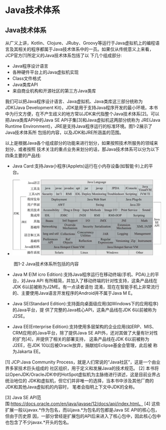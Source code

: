 # Java技术体系

## Java技术体系 

​		从广义上讲，Kotlin、Clojure、JRuby、Groovy等运行于Java虚拟机上的编程语言及其相关的程序都属于Java技术体系中的一员。如果仅从传统意义上来看，JCP官方[1]所定义的Java技术体系包括了以 下几个组成部分:

*  Java程序设计语言
* 各种硬件平台上的Java虚拟机实现
* Class文件格式
* Java类库API
* 来自商业机构和开源社区的第三方Java类库

我们可以把Java程序设计语言、Java虚拟机、Java类库这三部分统称为JDK(Java Development Kit)，JDK是用于支持Java程序开发的最小环境，本书中为行文方便，在不产生歧义的地方常以JDK来代指整个Java技术体系[2]。可以把Java类库API中的Java SE API子集[3]和Java虚拟机这两部分统称为 JRE(Java Runtime Environment)，JRE是支持Java程序运行的标准环境。图1-2展示了Java技术体系所 包括的内容，以及JDK和JRE所涵盖的范围。

以上是根据Java各个组成部分的功能来进行划分，如果按照技术所服务的领域来划分，或者按照 技术关注的重点业务来划分的话，那Java技术体系可以分为以下四条主要的产品线:

* Java Card:支持Java小程序(Applets)运行在小内存设备(如智能卡)上的平台。

* <img src="../../images/JVM/images/java技术体系所包括的内容.png" alt="java技术体系所包括的内容" style="zoom:50%;" />

  ​																图1-2 Java技术体系所包括的内容

* Java M E(M icro Edition):支持Java程序运行在移动终端(手机、PDA)上的平台，对Java API 有所精简，并加入了移动终端的针对性支持，这条产品线在JDK 6以前被称为J2ME。有一点读者请勿 混淆，现在在智能手机上非常流行的、主要使用Java语言开发程序的Android并不属于Java M E。

* Java SE(Standard Edition):支持面向桌面级应用(如Windows下的应用程序)的Java平台，提 供了完整的Java核心API，这条产品线在JDK 6以前被称为J2SE。

* Java EE(Enterprise Edition):支持使用多层架构的企业应用(如ERP、MIS、CRM应用)的Java平台，除了提供Java SE API外，还对其做了大量有针对性的扩充[4]，并提供了相关的部署支持， 这条产品线在JDK 6以前被称为J2EE，在JDK 10以后被Oracle放弃，捐献给Eclipse基金会管理，此后被 称为Jakarta EE。

[1] JCP:Java Community Process，就是人们常说的“Java社区”，这是一个由业界多家技术巨头组成的 社区组织，用于定义和发展Java的技术规范。
[2] 本书将以OpenJDK/OracleJDK中的HotSpot虚拟机为主脉络进行讲述，这是目前业界占统治地位的 JDK和虚拟机，但它们并非唯一的选择，当本书中涉及其他厂商的JDK和其他Java虚拟机的内容时， 笔者会指明上下文中JDK的全称。

[3] Java SE API范围:https://docs.oracle.com/en/java/javase/12/docs/api/index.html。
[4] 这些扩展一般以javax.*作为包名，而以java.*为包名的包都是Java SE API的核心包，但由于历史原 因，一部分曾经是扩展包的API后来进入了核心包中，因此核心包中也包含了不少javax.*开头的包名。

